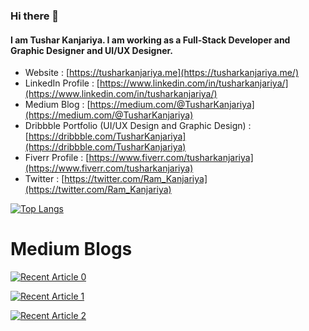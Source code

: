 ### Hi there 👋

#### I am Tushar Kanjariya. I am working as a Full-Stack Developer and Graphic Designer and UI/UX Designer.

- Website : [https://tusharkanjariya.me](https://tusharkanjariya.me/)
- LinkedIn Profile : [https://www.linkedin.com/in/tusharkanjariya/](https://www.linkedin.com/in/tusharkanjariya/)
- Medium Blog : [https://medium.com/@TusharKanjariya](https://medium.com/@TusharKanjariya)
- Dribbble Portfolio (UI/UX Design and Graphic Design) : [https://dribbble.com/TusharKanjariya](https://dribbble.com/TusharKanjariya)
- Fiverr Profile : [https://www.fiverr.com/tusharkanjariya](https://www.fiverr.com/tusharkanjariya)
- Twitter : [https://twitter.com/Ram_Kanjariya](https://twitter.com/Ram_Kanjariya)

[![Top Langs](https://github-readme-stats.vercel.app/api/top-langs/?username=TusharKanjariya)](https://github.com/TusharKanjariya/github-readme-stats)


# Medium Blogs

<a target="_blank" href="https://github-readme-medium-recent-article.vercel.app/medium/@TusharKanjariya/0"><img src="https://github-readme-medium-recent-article.vercel.app/medium/@TusharKanjariya/0" alt="Recent Article 0">

<a target="_blank" href="https://github-readme-medium-recent-article.vercel.app/medium/@TusharKanjariya/1"><img src="https://github-readme-medium-recent-article.vercel.app/medium/@TusharKanjariya/1" alt="Recent Article 1">

<a target="_blank" href="https://github-readme-medium-recent-article.vercel.app/medium/@TusharKanjariya/2"><img src="https://github-readme-medium-recent-article.vercel.app/medium/@TusharKanjariya/2" alt="Recent Article 2">
